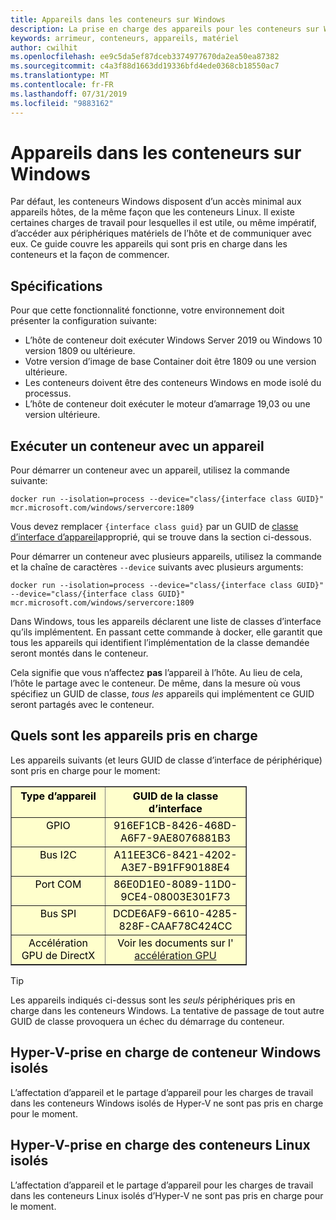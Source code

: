 ```yaml
---
title: Appareils dans les conteneurs sur Windows
description: La prise en charge des appareils pour les conteneurs sur Windows
keywords: arrimeur, conteneurs, appareils, matériel
author: cwilhit
ms.openlocfilehash: ee9c5da5ef87dceb3374977670da2ea50ea87382
ms.sourcegitcommit: c4a3f88d1663dd19336bfd4ede0368cb18550ac7
ms.translationtype: MT
ms.contentlocale: fr-FR
ms.lasthandoff: 07/31/2019
ms.locfileid: "9883162"
---
```

# <a name="devices-in-containers-on-windows"></a>Appareils dans les conteneurs sur Windows

Par défaut, les conteneurs Windows disposent d’un accès minimal aux appareils hôtes, de la même façon que les conteneurs Linux. Il existe certaines charges de travail pour lesquelles il est utile, ou même impératif, d’accéder aux périphériques matériels de l’hôte et de communiquer avec eux. Ce guide couvre les appareils qui sont pris en charge dans les conteneurs et la façon de commencer.

## <a name="requirements"></a>Spécifications

Pour que cette fonctionnalité fonctionne, votre environnement doit présenter la configuration suivante:
- L’hôte de conteneur doit exécuter Windows Server 2019 ou Windows 10 version 1809 ou ultérieure.
- Votre version d’image de base Container doit être 1809 ou une version ultérieure.
- Les conteneurs doivent être des conteneurs Windows en mode isolé du processus.
- L’hôte de conteneur doit exécuter le moteur d’amarrage 19,03 ou une version ultérieure.

## <a name="run-a-container-with-a-device"></a>Exécuter un conteneur avec un appareil

Pour démarrer un conteneur avec un appareil, utilisez la commande suivante:

```shell
docker run --isolation=process --device="class/{interface class GUID}" mcr.microsoft.com/windows/servercore:1809
```

Vous devez remplacer `{interface class guid}` par un GUID de [classe d’interface d’appareil](https://docs.microsoft.com/windows-hardware/drivers/install/overview-of-device-interface-classes)approprié, qui se trouve dans la section ci-dessous.

Pour démarrer un conteneur avec plusieurs appareils, utilisez la commande et la chaîne de caractères `--device` suivants avec plusieurs arguments:

```shell
docker run --isolation=process --device="class/{interface class GUID}" --device="class/{interface class GUID}" mcr.microsoft.com/windows/servercore:1809
```

Dans Windows, tous les appareils déclarent une liste de classes d’interface qu’ils implémentent. En passant cette commande à docker, elle garantit que tous les appareils qui identifient l’implémentation de la classe demandée seront montés dans le conteneur.

Cela signifie que vous n’affectez **pas** l’appareil à l’hôte. Au lieu de cela, l’hôte le partage avec le conteneur. De même, dans la mesure où vous spécifiez un GUID de classe, _tous les_ appareils qui implémentent ce GUID seront partagés avec le conteneur.

## <a name="what-devices-are-supported"></a>Quels sont les appareils pris en charge

Les appareils suivants (et leurs GUID de classe d’interface de périphérique) sont pris en charge pour le moment:
  
<table border="1" style="background-color:FFFFCC;border-collapse:collapse;border:1px solid FFCC00;color:000000;width:75%" cellpadding="5" cellspacing="5">
<thead>
<tr valign="top">
<th><center>Type d’appareil</center></th>
<th><center>GUID de la classe d’interface</center></th>
</tr>
</thead>
<tbody>
<tr valign="top">
<td><center>GPIO</center></td>
<td><center>916EF1CB-8426-468D-A6F7-9AE8076881B3</center></td>
</tr>
<tr valign="top">
<td><center>Bus I2C</center></td>
<td><center>A11EE3C6-8421-4202-A3E7-B91FF90188E4</center></td>
</tr>
<tr valign="top">
<td><center>Port COM</center></td>
<td><center>86E0D1E0-8089-11D0-9CE4-08003E301F73</center></td>
</tr>
<tr valign="top">
<td><center>Bus SPI</center></td>
<td><center>DCDE6AF9-6610-4285-828F-CAAF78C424CC</center></td>
</tr>
<tr valign="top">
<td><center>Accélération GPU de DirectX</center></td>
<td><center>Voir les documents sur l' <a href="https://docs.microsoft.com/virtualization/windowscontainers/deploy-containers/gpu-acceleration">accélération GPU</a></center></td>
</tr>
</tbody>
</table>

> [!TIP]
> Les appareils indiqués ci-dessus sont les _seuls_ périphériques pris en charge dans les conteneurs Windows. La tentative de passage de tout autre GUID de classe provoquera un échec du démarrage du conteneur.

## <a name="hyper-v-isolated-windows-container-support"></a>Hyper-V-prise en charge de conteneur Windows isolés

L’affectation d’appareil et le partage d’appareil pour les charges de travail dans les conteneurs Windows isolés de Hyper-V ne sont pas pris en charge pour le moment.

## <a name="hyper-v-isolated-linux-container-support"></a>Hyper-V-prise en charge des conteneurs Linux isolés

L’affectation d’appareil et le partage d’appareil pour les charges de travail dans les conteneurs Linux isolés d’Hyper-V ne sont pas pris en charge pour le moment.